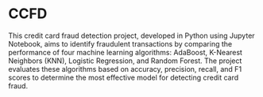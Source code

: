 # CCFD

This credit card fraud detection project, developed in Python using Jupyter Notebook, aims to identify fraudulent transactions by comparing the performance of four machine learning algorithms: AdaBoost, K-Nearest Neighbors (KNN), Logistic Regression, and Random Forest. The project evaluates these algorithms based on accuracy, precision, recall, and F1 scores to determine the most effective model for detecting credit card fraud.

